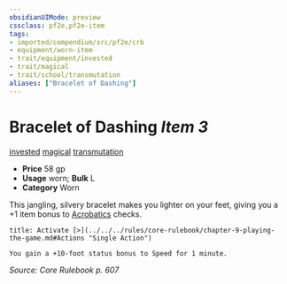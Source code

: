 ```yaml
---
obsidianUIMode: preview
cssclass: pf2e,pf2e-item
tags:
- imported/compendium/src/pf2e/crb
- equipment/worn-item
- trait/equipment/invested
- trait/magical
- trait/school/transmutation
aliases: ["Bracelet of Dashing"]
---
```

# Bracelet of Dashing *Item 3*  
[invested](invested.md)  [magical](magical.md)  [transmutation](transmutation.md)  

- **Price** 58 gp
- **Usage** worn; **Bulk** L
- **Category** Worn

This jangling, silvery bracelet makes you lighter on your feet, giving you a +1 item bonus to [Acrobatics](../../skills.md#Acrobatics) checks.

```ad-embed-ability
title: Activate [>](../../../rules/core-rulebook/chapter-9-playing-the-game.md#Actions "Single Action")

You gain a +10-foot status bonus to Speed for 1 minute.
```

*Source: Core Rulebook p. 607*
